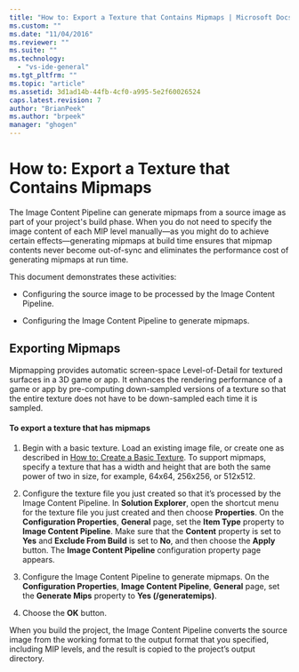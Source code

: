 ```yaml
---
title: "How to: Export a Texture that Contains Mipmaps | Microsoft Docs"
ms.custom: ""
ms.date: "11/04/2016"
ms.reviewer: ""
ms.suite: ""
ms.technology: 
  - "vs-ide-general"
ms.tgt_pltfrm: ""
ms.topic: "article"
ms.assetid: 3d1ad14b-44fb-4cf0-a995-5e2f60026524
caps.latest.revision: 7
author: "BrianPeek"
ms.author: "brpeek"
manager: "ghogen"
---
```

# How to: Export a Texture that Contains Mipmaps
The Image Content Pipeline can generate mipmaps from a source image as part of your project's build phase. When you do not need to specify the image content of each MIP level manually—as you might do to achieve certain effects—generating mipmaps at build time ensures that mipmap contents never become out-of-sync and eliminates the performance cost of generating mipmaps at run time.  
  
 This document demonstrates these activities:  
  
-   Configuring the source image to be processed by the Image Content Pipeline.  
  
-   Configuring the Image Content Pipeline to generate mipmaps.  
  
## Exporting Mipmaps  
 Mipmapping provides automatic screen-space Level-of-Detail for textured surfaces in a 3D game or app. It enhances the rendering performance of a game or app by pre-computing down-sampled versions of a texture so that the entire texture does not have to be down-sampled each time it is sampled.  
  
#### To export a texture that has mipmaps  
  
1.  Begin with a basic texture. Load an existing image file, or create one as described in [How to: Create a Basic Texture](../designers/how-to-create-a-basic-texture.md). To support mipmaps, specify a texture that has a width and height that are both the same power of two in size, for example, 64x64, 256x256, or 512x512.  
  
2.  Configure the texture file you just created so that it’s processed by the Image Content Pipeline. In **Solution Explorer**, open the shortcut menu for the texture file you just created and then choose **Properties**. On the **Configuration Properties**, **General** page, set the **Item Type** property to **Image Content Pipeline**. Make sure that the **Content** property is set to **Yes** and **Exclude From Build** is set to **No**, and then choose the **Apply** button. The **Image Content Pipeline** configuration property page appears.  
  
3.  Configure the Image Content Pipeline to generate mipmaps. On the **Configuration Properties**, **Image Content Pipeline**, **General** page, set the **Generate Mips** property to **Yes (/generatemips)**.  
  
4.  Choose the **OK** button.  
  
 When you build the project, the Image Content Pipeline converts the source image from the working format to the output format that you specified, including MIP levels, and the result is copied to the project’s output directory.